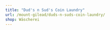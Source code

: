 ```yaml
---
title: "Dud's n Sud's Coin Laundry"
url: /mount-gilead/duds-n-suds-coin-laundry/
shop: Wäscherei
---
```

